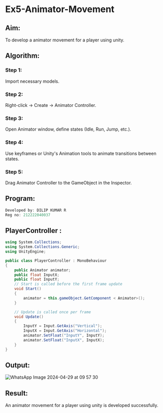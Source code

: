 # Ex5-Animator-Movement
## Aim:
To develop a animator movement for a player using unity.

## Algorithm:
### Step 1:
Import necessary models.

### Step 2:
Right-click -> Create -> Animator Controller.

### Step 3:
Open Animator window, define states (Idle, Run, Jump, etc.).

### Step 4:
Use keyframes or Unity's Animation tools to animate transitions between states.

### Step 5:
Drag Animator Controller to the GameObject in the Inspector.

## Program:

```C#
Developed by: DILIP KUMAR R
Reg no: 212222040037
```

## PlayerController :

```C#
using System.Collections;
using System.Collections.Generic;
using UnityEngine;

public class PlayerController : MonoBehaviour
{
    public Animator animator;
    public float InputX;
    public float InputY;
    // Start is called before the first frame update
    void Start()
    {
        animator = this.gameObject.GetComponent < Animator>();
    }

    // Update is called once per frame
    void Update()
    {
        InputY = Input.GetAxis("Vertical");
        InputX = Input.GetAxis("Horizontal");
        animator.SetFloat("InputY", InputY);
        animator.SetFloat("InputX", InputX);
    }
}

```
## Output:
![WhatsApp Image 2024-04-29 at 09 57 30](https://github.com/Abrinnisha6/Ex5-Animator-Movement/assets/118889454/8203fa4b-1e61-44af-b7b1-c6de7a91ae2b)

## Result:
An animator movement for a player using unity is developed successfully.
